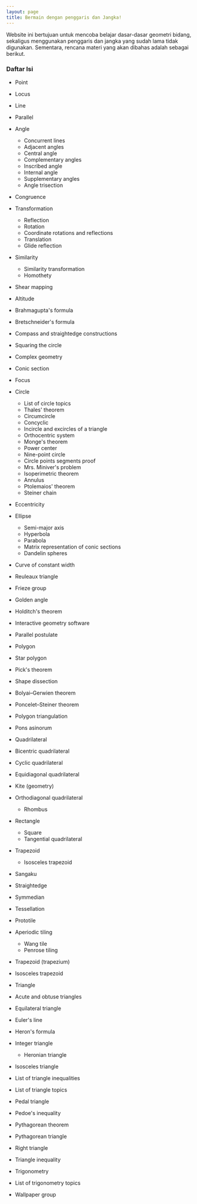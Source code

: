 ```yaml
---
layout: page
title: Bermain dengan penggaris dan Jangka!
---
```


Website ini bertujuan untuk mencoba belajar dasar-dasar geometri bidang, sekaligus menggunakan penggaris dan jangka yang sudah lama tidak digunakan. Sementara, rencana materi yang akan dibahas adalah sebagai berikut. 


### Daftar Isi

-	Point
-	Locus
-	Line
-	Parallel
-	Angle
	-   Concurrent lines
    -	Adjacent angles
    -	Central angle
    -	Complementary angles
    -	Inscribed angle
    -	Internal angle
    -	Supplementary angles
    -	Angle trisection
-	Congruence
-	Transformation
    -	Reflection
    -	Rotation
    -	Coordinate rotations and reflections
    -	Translation
    -	Glide reflection
-	Similarity
	-   Similarity transformation
    -	Homothety
-	Shear mapping
-	Altitude
-	Brahmagupta's formula
-	Bretschneider's formula
-	Compass and straightedge constructions
-	Squaring the circle
-	Complex geometry
-	Conic section
-   Focus
-   Circle
    -    List of circle topics
    -    Thales' theorem
    -    Circumcircle
    -    Concyclic
    -    Incircle and excircles of a triangle
    -    Orthocentric system
    -    Monge's theorem
    -    Power center
    -    Nine-point circle
    -    Circle points segments proof
    -    Mrs. Miniver's problem
    -    Isoperimetric theorem
    -    Annulus
    -    Ptolemaios' theorem
    -    Steiner chain
-   Eccentricity
-   Ellipse
	-	Semi-major axis
    -	Hyperbola
    -	Parabola
    -	Matrix representation of conic sections
    -	Dandelin spheres
-	Curve of constant width
-   Reuleaux triangle
-	Frieze group
-	Golden angle
-	Holditch's theorem
-	Interactive geometry software
-	Parallel postulate
-	Polygon
-   Star polygon
-   Pick's theorem
-   Shape dissection
-   Bolyai–Gerwien theorem
-   Poncelet–Steiner theorem
-   Polygon triangulation
-	Pons asinorum
-	Quadrilateral
-	Bicentric quadrilateral
-   Cyclic quadrilateral
-   Equidiagonal quadrilateral
-   Kite (geometry)
-   Orthodiagonal quadrilateral
    -    Rhombus
-   Rectangle
    -   Square
    -	Tangential quadrilateral
-   Trapezoid
    -   Isosceles trapezoid
-	Sangaku
-	Straightedge
-	Symmedian
-	Tessellation
-   Prototile
-   Aperiodic tiling
    -   Wang tile
    -   Penrose tiling
-	Trapezoid (trapezium)
-   Isosceles trapezoid
-	Triangle
-   Acute and obtuse triangles
-   Equilateral triangle
-   Euler's line
-   Heron's formula
-   Integer triangle
    -	Heronian triangle
-   Isosceles triangle
-   List of triangle inequalities
-   List of triangle topics
-   Pedal triangle
-   Pedoe's inequality
-   Pythagorean theorem
-   Pythagorean triangle
-   Right triangle
-   Triangle inequality

-	Trigonometry

-   List of trigonometry topics

-	Wallpaper group